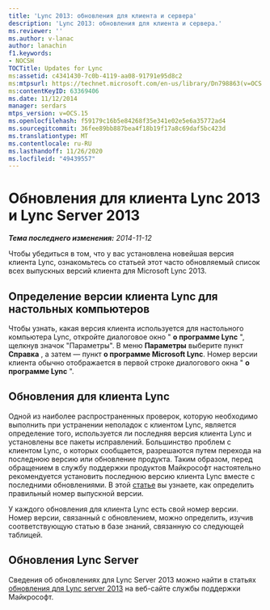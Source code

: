 ```yaml
---
title: 'Lync 2013: обновления для клиента и сервера'
description: 'Lync 2013: обновления для клиента и сервера.'
ms.reviewer: ''
ms.author: v-lanac
author: lanachin
f1.keywords:
- NOCSH
TOCTitle: Updates for Lync
ms:assetid: c4341430-7c0b-4119-aa08-91791e95d8c2
ms:mtpsurl: https://technet.microsoft.com/en-us/library/Dn798863(v=OCS.15)
ms:contentKeyID: 63369406
ms.date: 11/12/2014
manager: serdars
mtps_version: v=OCS.15
ms.openlocfilehash: f59179c16b5e84268f35e341e02e5e6a35772ad4
ms.sourcegitcommit: 36fee89bb887bea4f18b19f17a8c69daf5bc423d
ms.translationtype: MT
ms.contentlocale: ru-RU
ms.lasthandoff: 11/26/2020
ms.locfileid: "49439557"
---
```

# <a name="updates-for-lync-2013-client-and-lync-server-2013"></a>Обновления для клиента Lync 2013 и Lync Server 2013

<div data-xmlns="http://www.w3.org/1999/xhtml">

<div class="topic" data-xmlns="http://www.w3.org/1999/xhtml" data-msxsl="urn:schemas-microsoft-com:xslt" data-cs="https://msdn.microsoft.com/">

<div data-asp="https://msdn2.microsoft.com/asp">



</div>

<div id="mainSection">

<div id="mainBody">

<span> </span>

_**Тема последнего изменения:** 2014-11-12_

Чтобы убедиться в том, что у вас установлена новейшая версия клиента Lync, ознакомьтесь со статьей этот часто обновляемый список всех выпускных версий клиента для Microsoft Lync 2013.

<div>

## <a name="determining-your-lync-desktop-client-version"></a>Определение версии клиента Lync для настольных компьютеров

Чтобы узнать, какая версия клиента используется для настольного компьютера Lync, откройте диалоговое окно " **о программе Lync** ", щелкнув значок "Параметры". В меню **Параметры** выберите пункт **Справка** , а затем — пункт **о программе Microsoft Lync**. Номер версии клиента обычно отображается в первой строке диалогового окна " **о программе Lync** ".

</div>

<div>

## <a name="lync-client-updates"></a>Обновления для клиента Lync

Одной из наиболее распространенных проверок, которую необходимо выполнить при устранении неполадок с клиентом Lync, является определение того, используется ли последняя версия клиента Lync и установлены все пакеты исправлений. Большинство проблем с клиентом Lync, о которых сообщается, разрешаются путем перехода на последнюю версию или обновление продукта. Таким образом, перед обращением в службу поддержки продуктов Майкрософт настоятельно рекомендуется установить последнюю версию клиента Lync вместе с последними обновлениями. В этой [статье](https://docs.microsoft.com/SkypeForBusiness/sfb-client-updates#lync-2013-client-updates) вы узнаете, как определить правильный номер выпускной версии.

У каждого обновления для клиента Lync есть свой номер версии. Номер версии, связанный с обновлением, можно определить, изучив соответствующую статью в базе знаний, связанную со следующей таблицей.

</div>

<div>

## <a name="lync-server-updates"></a>Обновления Lync Server

Сведения об обновлениях для Lync Server 2013 можно найти в статьях [обновления для Lync server 2013](https://support.microsoft.com/help/2809243/updates-for-lync-server-2013) на веб-сайте службы поддержки Майкрософт.

</div>

</div>

<span> </span>

</div>

</div>

</div>

